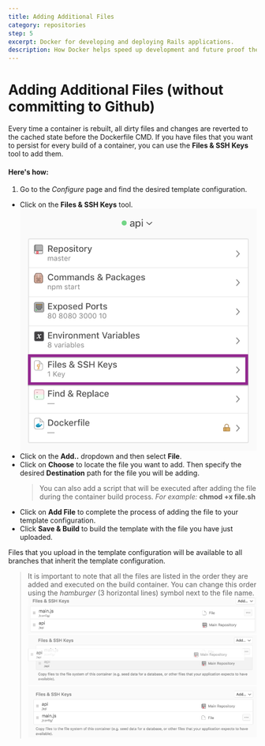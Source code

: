 ```yaml
---
title: Adding Additional Files
category: repositories
step: 5
excerpt: Docker for developing and deploying Rails applications.
description: How Docker helps speed up development and future proof the deployment process for your PHP applications.
---
```


# Adding Additional Files (without committing to Github)

Every time a container is rebuilt, all dirty files and changes are reverted to the cached state before the Dockerfile CMD.
If you have files that you want to persist for every build of a container, you can use the **Files & SSH Keys** tool to add them.

#### Here's how:

1. Go to the _Configure_ page and find the desired template configuration.
* Click on the **Files & SSH Keys** tool.
  ![Files & SSH Keys](/images/add_files_start.png)
* Click on the **Add..** dropdown and then select **File**.
* Click on **Choose** to locate the file you want to add. Then specify the desired **Destination** path for the file you will be adding.
    > You can also add a script that will be executed after adding the file during the container build process.
   _For example:_ **chmod +x file.sh**
* Click on **Add File** to complete the process of adding the file to your template configuration.
* Click **Save & Build** to build the template with the file you have just uploaded.

Files that you upload in the template configuration will be available to all branches that inherit the template configuration.

> It is important to note that all the files are listed in the order they are added and executed on the build container. You can change this order using the *hamburger* (3 horizontal lines) symbol next to the file name.
  ![File Order 1](/images/add_files_order_1.png)
  ![File Order 2](/images/add_files_order_2.png)
  ![File Order 3](/images/add_files_order_3.png)

